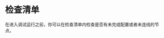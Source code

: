 # 检查清单

在进入调试运行之前，你可以在检查清单内检查是否有未完成配置或者未连线的节点。

<figure><img src="https://assets-docs.dify.ai/dify-enterprise-mintlify/zh_CN/guides/workflow/debug-and-preview/16201deaa47a518ff73c983a33ab4002.png" alt=""><figcaption></figcaption></figure>
